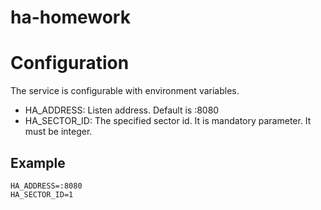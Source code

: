 # ha-homework

# Configuration

The service is configurable with environment variables.

- HA_ADDRESS: Listen address. Default is :8080
- HA_SECTOR_ID: The specified sector id. It is mandatory parameter. It must be integer. 

## Example
```
HA_ADDRESS=:8080
HA_SECTOR_ID=1
```
